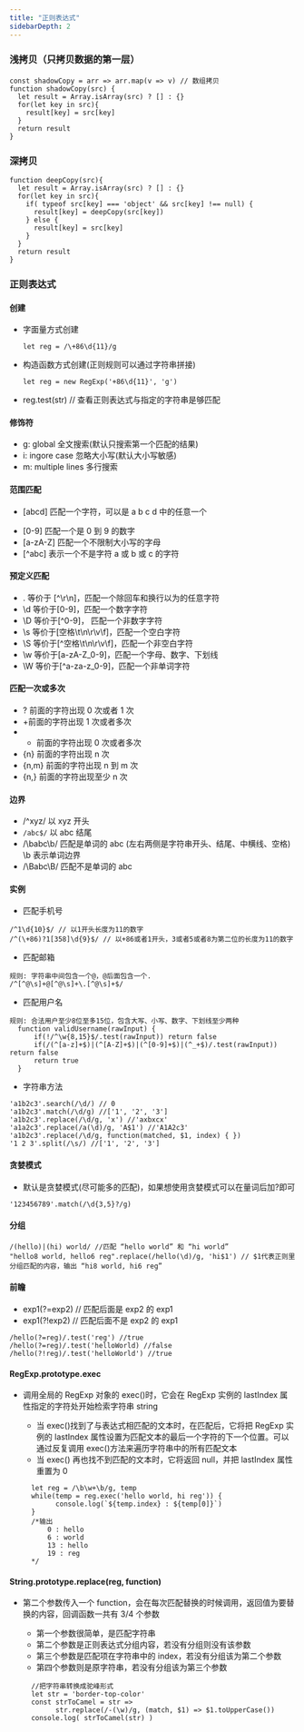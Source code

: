 ```yaml
---
title: "正则表达式"
sidebarDepth: 2
---
```


### 浅拷贝（只拷贝数据的第一层）

```
const shadowCopy = arr => arr.map(v => v) // 数组拷贝
function shadowCopy(src) {
  let result = Array.isArray(src) ? [] : {}
  for(let key in src){
    result[key] = src[key]
  }
  return result
}
```

### 深拷贝

```
function deepCopy(src){
  let result = Array.isArray(src) ? [] : {}
  for(let key in src){
    if( typeof src[key] === 'object' && src[key] !== null) {
      result[key] = deepCopy(src[key])
    } else {
      result[key] = src[key]
    }
  }
  return result
}
```

### 正则表达式

#### 创建

- 字面量方式创建
  ```
  let reg = /\+86\d{11}/g
  ```
- 构造函数方式创建(正则规则可以通过字符串拼接)
  ```
  let reg = new RegExp('+86\d{11}', 'g')
  ```
- reg.test(str) // 查看正则表达式与指定的字符串是够匹配

#### 修饰符

- g: global 全文搜索(默认只搜索第一个匹配的结果)
- i: ingore case 忽略大小写(默认大小写敏感)
- m: multiple lines 多行搜索

#### 范围匹配

- [abcd] 匹配一个字符，可以是 a b c d 中的任意一个

* [0-9] 匹配一个是 0 到 9 的数字
* [a-zA-Z] 匹配一个不限制大小写的字母
* [^abc] 表示一个不是字符 a 或 b 或 c 的字符

#### 预定义匹配

- . 等价于 [^\r\n]，匹配一个除回车和换行以为的任意字符
- \d 等价于[0-9]，匹配一个数字字符
- \D 等价于[^0-9]， 匹配一个非数字字符
- \s 等价于[空格\t\n\r\v\f]，匹配一个空白字符
- \S 等价于[^空格\t\n\r\v\f]，匹配一个非空白字符
- \w 等价于[a-zA-Z_0-9]，匹配一个字母、数字、下划线
- \W 等价于[^a-za-z_0-9]，匹配一个非单词字符

#### 匹配一次或多次

- ? 前面的字符出现 0 次或者 1 次
- +前面的字符出现 1 次或者多次
- - 前面的字符出现 0 次或者多次
- {n} 前面的字符出现 n 次
- {n,m} 前面的字符出现 n 到 m 次
- {n,} 前面的字符出现至少 n 次

#### 边界

- /^xyz/ 以 xyz 开头
- `/abc$/` 以 abc 结尾
- /\babc\b/ 匹配是单词的 abc (左右两侧是字符串开头、结尾、中横线、空格) \b 表示单词边界
- /\Babc\B/ 匹配不是单词的 abc

#### 实例

- 匹配手机号

```
/^1\d{10}$/ // 以1开头长度为11的数字
/^(\+86)?1[358]\d{9}$/ // 以+86或者1开头，3或者5或者8为第二位的长度为11的数字
```

- 匹配邮箱

```
规则: 字符串中间包含一个@，@后面包含一个.
/^[^@\s]+@[^@\s]+\.[^@\s]+$/
```

- 匹配用户名

```
规则: 合法用户至少8位至多15位，包含大写、小写、数字、下划线至少两种
  function validUsername(rawInput) {
      if(!/^\w{8,15}$/.test(rawInput)) return false
      if(/(^[a-z]+$)|(^[A-Z]+$)|(^[0-9]+$)|(^_+$)/.test(rawInput)) return false
      return true
  }
```

- 字符串方法

```
'a1b2c3'.search(/\d/) // 0
'a1b2c3'.match(/\d/g) //['1', '2', '3']
'a1b2c3'.replace(/\d/g, 'x') //'axbxcx'
'a1a2c3'.replace(/a(\d)/g, 'A$1') //'A1A2c3'
'a1b2c3'.replace(/\d/g, function(matched, $1, index) { })
'1 2 3'.split(/\s/) //['1', '2', '3']
```

#### 贪婪模式

- 默认是贪婪模式(尽可能多的匹配)，如果想使用贪婪模式可以在量词后加?即可

```
'123456789'.match(/\d{3,5}?/g)
```

#### 分组

```
/(hello)|(hi) world/ //匹配 “hello world” 和 “hi world”
"hello8 world, hello6 reg".replace(/hello(\d)/g, 'hi$1') // $1代表正则里分组匹配的内容，输出 “hi8 world, hi6 reg”
```

#### 前瞻

- exp1(?=exp2) // 匹配后面是 exp2 的 exp1
- exp1(?!exp2) // 匹配后面不是 exp2 的 exp1

```
/hello(?=reg)/.test('reg') //true
/hello(?=reg)/.test('helloWorld) //false
/hello(?!reg)/.test('helloWorld') //true
```

#### RegExp.prototype.exec

- 调用全局的 RegExp 对象的 exec()时，它会在 RegExp 实例的 lastIndex 属性指定的字符处开始检索字符串 string

  - 当 exec()找到了与表达式相匹配的文本时，在匹配后，它将把 RegExp 实例的 lastIndex 属性设置为匹配文本的最后一个字符的下一个位置。可以通过反复调用 exec()方法来遍历字符串中的所有匹配文本
  - 当 exec() 再也找不到匹配的文本时，它将返回 null，并把 lastIndex 属性重置为 0

  ```
    let reg = /\b\w+\b/g, temp
    while(temp = reg.exec('hello world, hi reg')) {
          console.log(`${temp.index} : ${temp[0]}`)
    }
    /*输出
        0 : hello
        6 : world
        13 : hello
        19 : reg
    */
  ```

#### String.prototype.replace(reg, function)

- 第二个参数传入一个 function，会在每次匹配替换的时候调用，返回值为要替换的内容，回调函数一共有 3/4 个参数

  - 第一个参数很简单，是匹配字符串
  - 第二个参数是正则表达式分组内容，若没有分组则没有该参数
  - 第三个参数是匹配项在字符串中的 index，若没有分组该为第二个参数
  - 第四个参数则是原字符串，若没有分组该为第三个参数

  ```
    //把字符串转换成驼峰形式
    let str = 'border-top-color'
    const strToCamel = str =>
          str.replace(/-(\w)/g, (match, $1) => $1.toUpperCase())
    console.log( strToCamel(str) )
  ```

